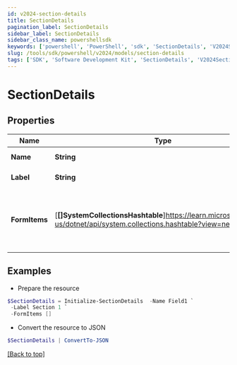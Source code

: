 ```yaml
---
id: v2024-section-details
title: SectionDetails
pagination_label: SectionDetails
sidebar_label: SectionDetails
sidebar_class_name: powershellsdk
keywords: ['powershell', 'PowerShell', 'sdk', 'SectionDetails', 'V2024SectionDetails'] 
slug: /tools/sdk/powershell/v2024/models/section-details
tags: ['SDK', 'Software Development Kit', 'SectionDetails', 'V2024SectionDetails']
---
```



# SectionDetails

## Properties

Name | Type | Description | Notes
------------ | ------------- | ------------- | -------------
**Name** | **String** | Name of the FormItem | [optional] 
**Label** | **String** | Label of the section | [optional] 
**FormItems** | [**[]SystemCollectionsHashtable**]https://learn.microsoft.com/en-us/dotnet/api/system.collections.hashtable?view=net-9.0 | List of FormItems. FormItems can be SectionDetails and/or FieldDetails | [optional] 

## Examples

- Prepare the resource
```powershell
$SectionDetails = Initialize-SectionDetails  -Name Field1 `
 -Label Section 1 `
 -FormItems []
```

- Convert the resource to JSON
```powershell
$SectionDetails | ConvertTo-JSON
```


[[Back to top]](#) 

